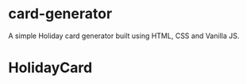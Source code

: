 # card-generator
A simple Holiday card generator built using HTML, CSS and Vanilla JS.
# HolidayCard
